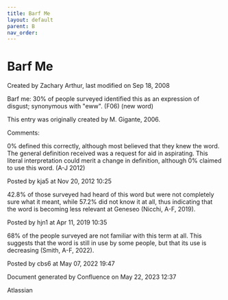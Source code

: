 ```yaml
---
title: Barf Me
layout: default
parent: B
nav_order:
---
```


# Barf Me

Created by  Zachary Arthur, last modified on Sep 18, 2008

Barf me: 30% of people surveyed identified this as an expression of disgust; synonymous with &quot;eww&quot;. (F06) (new word) 

This entry was originally created by M. Gigante, 2006.

Comments:

0% defined this correctly, although most believed that they knew the word. The general definition received was a request for aid in aspirating. This literal interpretation could merit a change in definition, although 0% claimed to use this word. (A-J 2012) 

Posted by kja5 at Nov 20, 2012 10:25

42.8% of those surveyed had heard of this word but were not completely sure what it meant, while 57.2% did not know it at all, thus indicating that the word is becoming less relevant at Geneseo (Nicchi, A-F, 2019). 

Posted by hjn1 at Apr 11, 2019 10:35

68% of the people surveyed are not familiar with this term at all. This suggests that the word is still in use by some people, but that its use is decreasing (Smith, A-F, 2022).

Posted by cbs6 at May 07, 2022 19:47

Document generated by Confluence on May 22, 2023 12:37

Atlassian
